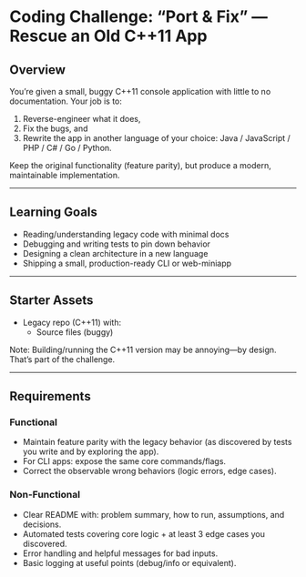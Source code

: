 # Coding Challenge: “Port & Fix” — Rescue an Old C++11 App

## Overview

You’re given a small, buggy C++11 console application with little to no documentation. Your job is to:

1. Reverse-engineer what it does,
2. Fix the bugs, and
3. Rewrite the app in another language of your choice: Java / JavaScript / PHP / C# / Go / Python.

Keep the original functionality (feature parity), but produce a modern, maintainable implementation.

---

## Learning Goals

- Reading/understanding legacy code with minimal docs
- Debugging and writing tests to pin down behavior
- Designing a clean architecture in a new language
- Shipping a small, production-ready CLI or web-miniapp

---

## Starter Assets

- Legacy repo (C++11) with:
  - Source files (buggy)

Note: Building/running the C++11 version may be annoying—by design. That’s part of the challenge.

---

## Requirements

### Functional

- Maintain feature parity with the legacy behavior (as discovered by tests you write and by exploring the app).
- For CLI apps: expose the same core commands/flags.
- Correct the observable wrong behaviors (logic errors, edge cases).

### Non-Functional

- Clear README with: problem summary, how to run, assumptions, and decisions.
- Automated tests covering core logic + at least 3 edge cases you discovered.
- Error handling and helpful messages for bad inputs.
- Basic logging at useful points (debug/info or equivalent).
